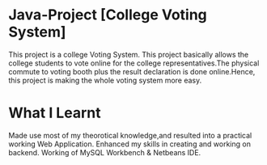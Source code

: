 # Java-Project [College Voting System]
This project is a college Voting System. This project basically allows the college students to vote online for the college representatives.The physical commute to voting booth plus the result declaration is done online.Hence, this project is making the whole voting system more easy.
# What I Learnt
Made use most of my theorotical knowledge,and resulted into a practical working Web Application.
Enhanced my skills in creating and working on backend.
Working of MySQL Workbench & Netbeans IDE.
